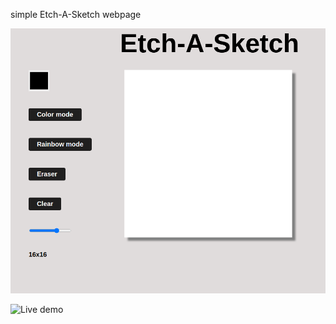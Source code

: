 simple Etch-A-Sketch webpage

![Alt text](Screenshot_2024-01-27_13-34-25.png)

![Live demo](https://etch-a-sketch-six-kappa.vercel.app/)